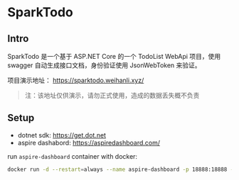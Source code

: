 # SparkTodo

## Intro

SparkTodo 是一个基于 ASP.NET Core 的一个 TodoList WebApi 项目，使用 swagger 自动生成接口文档，身份验证使用 JsonWebToken 来验证。

项目演示地址： <https://sparktodo.weihanli.xyz/>

> 注：该地址仅供演示，请勿正式使用，造成的数据丢失概不负责

## Setup

- dotnet sdk: <https://get.dot.net>
- aspire dashabord: <https://aspiredashboard.com/>

run `aspire-dashboard` container with docker:

```sh
docker run -d --restart=always --name aspire-dashboard -p 18888:18888 -p 4317:18889 weihanli/aspire-dashboard:latest
```
